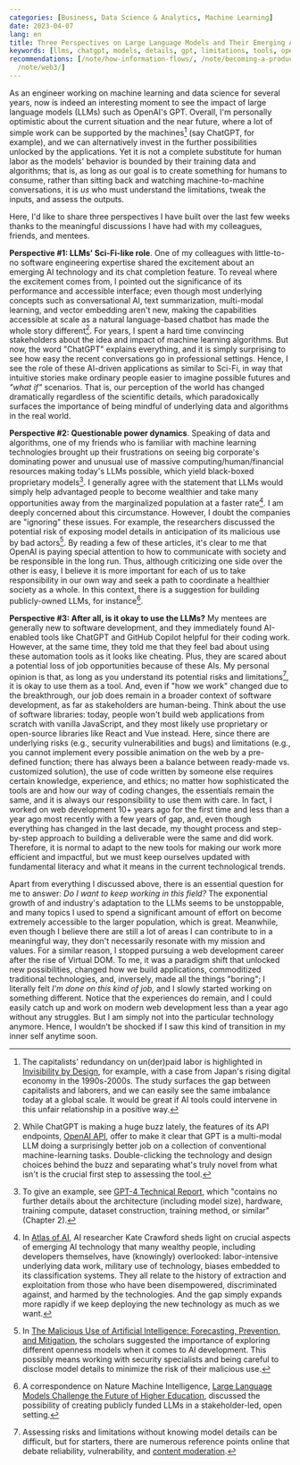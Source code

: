 ```yaml
---
categories: [Business, Data Science & Analytics, Machine Learning]
date: 2023-04-07
lang: en
title: Three Perspectives on Large Language Models and Their Emerging Applications
keywords: [llms, chatgpt, models, details, gpt, limitations, tools, openai, web, malicious]
recommendations: [/note/how-information-flows/, /note/becoming-a-product-manager/,
  /note/web3/]
---
```


As an engineer working on machine learning and data science for several years, now is indeed an interesting moment to see the impact of large language models (LLMs) such as OpenAI's GPT. Overall, I'm personally optimistic about the current situation and the near future, where a lot of simple work can be supported by the machines[^1] (say ChatGPT, for example), and we can alternatively invest in the further possibilities unlocked by the applications. Yet it is not a complete substitute for human labor as the models' behavior is bounded by their training data and algorithms; that is, as long as our goal is to create something for humans to consume, rather than sitting back and watching machine-to-machine conversations, it is *us* who must understand the limitations, tweak the inputs, and assess the outputs.

Here, I'd like to share three perspectives I have built over the last few weeks thanks to the meaningful discussions I have had with my colleagues, friends, and mentees.

**Perspective #1: LLMs' Sci-Fi-like role**. One of my colleagues with little-to-no software engineering expertise shared the excitement about an emerging AI technology and its chat completion feature. To reveal where the excitement comes from, I pointed out the significance of its performance and accessible interface; even though most underlying concepts such as conversational AI, text summarization, multi-modal learning, and vector embedding aren't new, making the capabilities accessible at scale as a natural language-based chatbot has made the whole story different[^2]. For years, I spent a hard time convincing stakeholders about the idea and impact of machine learning algorithms. But now, the word "ChatGPT" explains everything, and it is simply surprising to see how easy the recent conversations go in professional settings. Hence, I see the role of these AI-driven applications as similar to Sci-Fi, in way that intuitive stories make ordinary people easier to imagine possible futures and *"what if"* scenarios. That is, our perception of the world has changed dramatically regardless of the scientific details, which paradoxically surfaces the importance of being mindful of underlying data and algorithms in the real world.

**Perspective #2: Questionable power dynamics**. Speaking of data and algorithms, one of my friends who is familiar with machine learning technologies brought up their frustrations on seeing big corporate's dominating power and unusual use of massive computing/human/financial resources making today's LLMs possible, which yield black-boxed proprietary models[^3]. I generally agree with the statement that LLMs would simply help advantaged people to become wealthier and take many opportunities away from the marginalized population at a faster rate[^4]. I am deeply concerned about this circumstance. However, I doubt the companies are "ignoring" these issues. For example, the researchers discussed the potential risk of exposing model details in anticipation of its malicious use by bad actors[^5]. By reading a few of these articles, it's clear to me that OpenAI is paying special attention to how to communicate with society and be responsible in the long run. Thus, although criticizing one side over the other is easy, I believe it is more important for each of us to take responsibility in our own way and seek a path to coordinate a healthier society as a whole. In this context, there is a suggestion for building publicly-owned LLMs, for instance[^6].

**Perspective #3: After all, is it okay to use the LLMs?** My mentees are generally new to software development, and they immediately found AI-enabled tools like ChatGPT and GitHub Copilot helpful for their coding work. However, at the same time, they told me that they feel bad about using these automation tools as it looks like cheating. Plus, they are scared about a potential loss of job opportunities because of these AIs. My personal opinion is that, as long as you understand its potential risks and limitations[^7], it is okay to use them as a tool. And, even if "how we work" changed due to the breakthrough, our job does remain in a broader context of software development, as far as stakeholders are human-being. Think about the use of software libraries: today, people won't build web applications from scratch with vanilla JavaScript, and they most likely use proprietary or open-source libraries like React and Vue instead. Here, since there are underlying risks (e.g., security vulnerabilities and bugs) and limitations (e.g., you cannot implement every possible animation on the web by a pre-defined function; there has always been a balance between ready-made vs. customized solution), the use of code written by someone else requires certain knowledge, experience, and ethics; no matter how sophisticated the tools are and how our way of coding changes, the essentials remain the same, and it is always our responsibility to use them with care. In fact, I worked on web development 10+ years ago for the first time and less than a year ago most recently with a few years of gap, and, even though everything has changed in the last decade, my thought process and step-by-step approach to building a deliverable were the same and did work. Therefore, it is normal to adapt to the new tools for making our work more efficient and impactful, but we must keep ourselves updated with fundamental literacy and what it means in the current technological trends. 

Apart from everything I discussed above, there is an essential question for me to answer: *Do I want to keep working in this field?* The exponential growth of and industry's adaptation to the LLMs seems to be unstoppable, and many topics I used to spend a significant amount of effort on become extremely accessible to the larger population, which is great. Meanwhile, even though I believe there are still a lot of areas I can contribute to in a meaningful way, they don't necessarily resonate with my mission and values. For a similar reason, I stopped pursuing a web development career after the rise of Virtual DOM. To me, it was a paradigm shift that unlocked new possibilities, changed how we build applications, commoditized traditional technologies, and, inversely, made all the things "boring"; I literally felt *I'm done on this kind of job,* and I slowly started working on something different. Notice that the experiences do remain, and I could easily catch up and work on modern web development less than a year ago without any struggles. But I am simply not into the particular technology anymore. Hence, I wouldn't be shocked if I saw this kind of transition in my inner self anytime soon.

[^1]: The capitalists' redundancy on un(der)paid labor is highlighted in [Invisibility by Design](https://www.amazon.ca/Invisibility-Design-Japans-Digital-Economy/dp/147800648X), for example, with a case from Japan's rising digital economy in the 1990s-2000s. The study surfaces the gap between capitalists and laborers, and we can easily see the same imbalance today at a global scale. It would be great if AI tools could intervene in this unfair relationship in a positive way.
[^2]: While ChatGPT is making a huge buzz lately, the features of its API endpoints, [OpenAI API](https://platform.openai.com/docs/introduction), offer to make it clear that GPT is a multi-modal LLM doing a surprisingly better job on a collection of conventional machine-learning tasks. Double-clicking the technology and design choices behind the buzz and separating what's truly novel from what isn't is the crucial first step to assessing the tool.
[^3]: To give an example, see [GPT-4 Technical Report](https://arxiv.org/abs/2303.08774), which "contains no further details about the architecture (including model size), hardware, training compute, dataset construction, training method, or similar" (Chapter 2).
[^4]: In [Atlas of AI](https://amzn.to/3Kn8hMu), AI researcher Kate Crawford sheds light on crucial aspects of emerging AI technology that many wealthy people, including developers themselves, have (knowingly) overlooked: labor-intensive underlying data work, military use of technology, biases embedded to its classification systems. They all relate to the history of extraction and exploitation from those who have been disempowered, discriminated against, and harmed by the technologies. And the gap simply expands more rapidly if we keep deploying the new technology as much as we want.
[^5]: In [The Malicious Use of Artificial Intelligence: Forecasting, Prevention, and Mitigation](https://arxiv.org/abs/1802.07228), the scholars suggested the importance of exploring different openness models when it comes to AI development. This possibly means working with security specialists and being careful to disclose model details to minimize the risk of their malicious use.
[^6]: A correspondence on Nature Machine Intelligence, [Large Language Models Challenge the Future of Higher Education](https://www.nature.com/articles/s42256-023-00644-2), discussed the possibility of creating publicly funded LLMs in a stakeholder-led, open setting.
[^7]: Assessing risks and limitations without knowing model details can be difficult, but for starters, there are numerous reference points online that debate reliability[^3], vulnerability[^5], and [content moderation](https://openai.com/blog/new-and-improved-content-moderation-tooling/).
